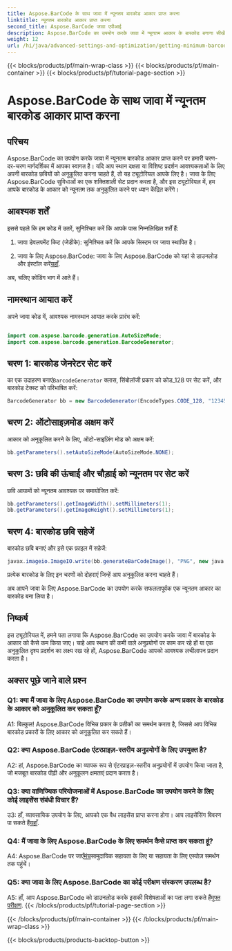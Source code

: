 ```yaml
---
title: Aspose.BarCode के साथ जावा में न्यूनतम बारकोड आकार प्राप्त करना
linktitle: न्यूनतम बारकोड आकार प्राप्त करना
second_title: Aspose.BarCode जावा एपीआई
description: Aspose.BarCode का उपयोग करके जावा में न्यूनतम आकार के बारकोड बनाना सीखें। कुशल और स्थान-अनुकूलित बारकोड पीढ़ी के लिए हमारी चरण-दर-चरण मार्गदर्शिका का पालन करें।
weight: 12
url: /hi/java/advanced-settings-and-optimization/getting-minimum-barcode-size/
---
```


{{< blocks/products/pf/main-wrap-class >}}
{{< blocks/products/pf/main-container >}}
{{< blocks/products/pf/tutorial-page-section >}}

# Aspose.BarCode के साथ जावा में न्यूनतम बारकोड आकार प्राप्त करना

## परिचय

Aspose.BarCode का उपयोग करके जावा में न्यूनतम बारकोड आकार प्राप्त करने पर हमारी चरण-दर-चरण मार्गदर्शिका में आपका स्वागत है। यदि आप स्थान दक्षता या विशिष्ट प्रदर्शन आवश्यकताओं के लिए अपनी बारकोड छवियों को अनुकूलित करना चाहते हैं, तो यह ट्यूटोरियल आपके लिए है। जावा के लिए Aspose.BarCode सुविधाओं का एक शक्तिशाली सेट प्रदान करता है, और इस ट्यूटोरियल में, हम आपके बारकोड के आकार को न्यूनतम तक अनुकूलित करने पर ध्यान केंद्रित करेंगे।

## आवश्यक शर्तें

इससे पहले कि हम कोड में उतरें, सुनिश्चित करें कि आपके पास निम्नलिखित शर्तें हैं:

1. जावा डेवलपमेंट किट (जेडीके): सुनिश्चित करें कि आपके सिस्टम पर जावा स्थापित है।

2.  जावा के लिए Aspose.BarCode: जावा के लिए Aspose.BarCode को यहां से डाउनलोड और इंस्टॉल करें[यहाँ](https://releases.aspose.com/barcode/java/).

अब, चलिए कोडिंग भाग में आते हैं।

## नामस्थान आयात करें

अपने जावा कोड में, आवश्यक नामस्थान आयात करके प्रारंभ करें:

```java

import com.aspose.barcode.generation.AutoSizeMode;
import com.aspose.barcode.generation.BarcodeGenerator;
```

## चरण 1: बारकोड जेनरेटर सेट करें

 का एक उदाहरण बनाएं`BarcodeGenerator` क्लास, सिंबोलॉजी प्रकार को कोड_128 पर सेट करें, और बारकोड टेक्स्ट को परिभाषित करें:

```java
BarcodeGenerator bb = new BarcodeGenerator(EncodeTypes.CODE_128, "1234567");
```

## चरण 2: ऑटोसाइज़मोड अक्षम करें

आकार को अनुकूलित करने के लिए, ऑटो-साइज़िंग मोड को अक्षम करें:

```java
bb.getParameters().setAutoSizeMode(AutoSizeMode.NONE);
```

## चरण 3: छवि की ऊंचाई और चौड़ाई को न्यूनतम पर सेट करें

छवि आयामों को न्यूनतम आवश्यक पर समायोजित करें:

```java
bb.getParameters().getImageWidth().setMillimeters(1);
bb.getParameters().getImageHeight().setMillimeters(1);
```

## चरण 4: बारकोड छवि सहेजें

बारकोड छवि बनाएं और इसे एक फ़ाइल में सहेजें:

```java
javax.imageio.ImageIO.write(bb.generateBarCodeImage(), "PNG", new java.io.File(dataDir + "minimumresult.png"));
```

प्रत्येक बारकोड के लिए इन चरणों को दोहराएं जिन्हें आप अनुकूलित करना चाहते हैं।

अब आपने जावा के लिए Aspose.BarCode का उपयोग करके सफलतापूर्वक एक न्यूनतम आकार का बारकोड बना लिया है।

## निष्कर्ष

इस ट्यूटोरियल में, हमने पता लगाया कि Aspose.BarCode का उपयोग करके जावा में बारकोड के आकार को कैसे कम किया जाए। चाहे आप स्थान की कमी वाले अनुप्रयोगों पर काम कर रहे हों या एक अनुकूलित दृश्य प्रदर्शन का लक्ष्य रख रहे हों, Aspose.BarCode आपको आवश्यक लचीलापन प्रदान करता है।

## अक्सर पूछे जाने वाले प्रश्न

### Q1: क्या मैं जावा के लिए Aspose.BarCode का उपयोग करके अन्य प्रकार के बारकोड के आकार को अनुकूलित कर सकता हूँ?

A1: बिल्कुल! Aspose.BarCode विभिन्न प्रकार के प्रतीकों का समर्थन करता है, जिससे आप विभिन्न बारकोड प्रकारों के लिए आकार को अनुकूलित कर सकते हैं।

### Q2: क्या Aspose.BarCode एंटरप्राइज़-स्तरीय अनुप्रयोगों के लिए उपयुक्त है?

A2: हां, Aspose.BarCode का व्यापक रूप से एंटरप्राइज़-स्तरीय अनुप्रयोगों में उपयोग किया जाता है, जो मजबूत बारकोड पीढ़ी और अनुकूलन क्षमताएं प्रदान करता है।

### Q3: क्या वाणिज्यिक परियोजनाओं में Aspose.BarCode का उपयोग करने के लिए कोई लाइसेंस संबंधी विचार हैं?

 उ3: हाँ, व्यावसायिक उपयोग के लिए, आपको एक वैध लाइसेंस प्राप्त करना होगा। आप लाइसेंसिंग विवरण पा सकते हैं[यहाँ](https://purchase.aspose.com/buy).

### Q4: मैं जावा के लिए Aspose.BarCode के लिए समर्थन कैसे प्राप्त कर सकता हूं?

 A4: Aspose.BarCode पर जाएँ[मंच](https://forum.aspose.com/c/barcode/13)सामुदायिक सहायता के लिए या सहायता के लिए एस्पोज़ समर्थन तक पहुंचें।

### Q5: क्या जावा के लिए Aspose.BarCode का कोई परीक्षण संस्करण उपलब्ध है?

 A5: हाँ, आप Aspose.BarCode को डाउनलोड करके इसकी विशेषताओं का पता लगा सकते हैं[मुफ्त परीक्षण](https://releases.aspose.com/).
{{< /blocks/products/pf/tutorial-page-section >}}

{{< /blocks/products/pf/main-container >}}
{{< /blocks/products/pf/main-wrap-class >}}

{{< blocks/products/products-backtop-button >}}
